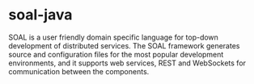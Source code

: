 # soal-java

SOAL is a user friendly domain specific language for top-down development of distributed services. The SOAL framework generates source and configuration files for the most popular development environments, and it supports web services, REST and WebSockets for communication between the components.
